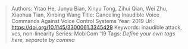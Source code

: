 > Authors: Yitao He, Junyu Bian, Xinyu Tong, Zihui Qian, Wei Zhu, Xiaohua Tian, Xinbing Wang
> Title: Canceling Inaudible Voice Commands Against Voice Control Systems
> Year: 2019
> Url: https://doi.org/10.1145/3300061.3345429
> Keywords: inaudible attack, vcs, non-linearity
> Series: MobiCom '19
> Tags: *Define your own tags here, separate by comma*